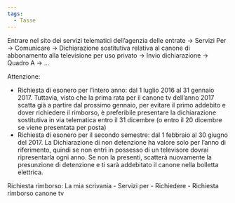 ```yaml
---
tags:
  - Tasse
---
```

Entrare nel sito dei servizi telematici dell’agenzia delle entrate -> Servizi Per -> Comunicare -> Dichiarazione sostitutiva relativa al canone di abbonamento alla televisione per uso privato -> Invio dichiarazione -> Quadro A -> …

Attenzione:

- Richiesta di esonero per l’intero anno: dal 1 luglio 2016 al 31 gennaio 2017. Tuttavia, visto che la prima rata per il canone tv dell’anno 2017 scatta già a partire dal prossimo gennaio, per evitare il primo addebito e dover richiedere il rimborso, è preferibile presentare la dichiarazione sostitutiva in via telematica entro il 31 dicembre (o entro il 20 dicembre se viene presentata per posta)
- Richiesta di esonero per il secondo semestre: dal 1 febbraio al 30 giugno del 2017. La Dichiarazione di non detenzione ha valore solo per l’anno di riferimento, quindi se non entri in possesso di un televisore dovrai ripresentarla ogni anno. Se non la presenti, scatterà nuovamente la presunzione di detenzione e ti sarà addebitato il canone nella bolletta elettrica.

Richiesta rimborso: La mia scrivania - Servizi per - Richiedere - Richiesta rimborso canone tv